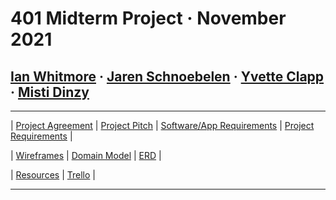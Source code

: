 # 401 Midterm Project &middot; November 2021

## **[Ian Whitmore](/team/Ian.md) &middot; [Jaren Schnoebelen](/team/Jaren.md) &middot; [Yvette Clapp](/team/Yvette.md) &middot; [Misti Dinzy](/team/Misti.md)**

---

| [Project Agreement](/pages/agreement.md) |
[Project Pitch](/pages/pitch.md) |
[Software/App Requirements](/pages/softwareReqs.md) |
[Project Requirements](/pages/requirements.md) |

| [Wireframes](/pages/wireframes/wireframes.md) |
[Domain Model](/pages/domainModel.md) |
[ERD](/pages/ERD/ERD.md) |

| [Resources](/pages/resources.md) |
[Trello](https://trello.com/b/zUADckkN/midterm-project) |

---
